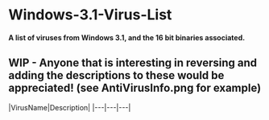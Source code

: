 # Windows-3.1-Virus-List
#### A list of viruses from Windows 3.1, and the 16 bit binaries associated.

## WIP - Anyone that is interesting in reversing and adding the descriptions to these would be appreciated! (see AntiVirusInfo.png for example)
|VirusName|Description|
|---|---|---|
